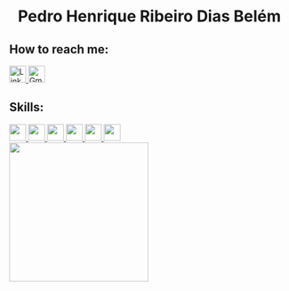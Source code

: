 <h1 align="center">Pedro Henrique Ribeiro Dias Belém</h1>
<h2>How to reach me:</h2>
<a href=https://www.linkedin.com/in/pedro-belém-49909424b/ target="_blank" rel="noopener noreferrer">
  <img height=30 weidth=40 src="https://img.shields.io/badge/LinkedIn-0077B5?style=for-the-badge&logo=linkedin&logoColor=white" alt="LinkedId icon" />
</a>
<a href="mailto:pedro.belem@ucsal.edu.br?subject=Assunto do Email&body=Corpo do email" target="_blank" rel="noopener noreferrer">
  <img height=30 weidth=40 src="https://img.shields.io/badge/Gmail-D14836?style=for-the-badge&logo=gmail&logoColor=white" alt="Gmail icon" />
</a>
  
<h2>Skills:</h2>

<a href=https://github.com/pbelem/LearningJavaPOO.git target="_blank" rel="noopener noreferrer">
  <img height=30 weidth=40 src="https://img.shields.io/badge/Java-ED8B00?style=for-the-badge&logo=openjdk&logoColor=white" />
</a>
  <a href=https://github.com/pbelem/SpringBootProject.git target="_blank" rel="noopener noreferrer"> 
  <img height=30 weidth=40 src="https://img.shields.io/badge/Spring-6DB33F?style=for-the-badge&logo=spring&logoColor=white" />
 </a>
 <a href=https://github.com/pbelem/SpringBootProject.git target="_blank" rel="noopener noreferrer">
  <img height=30 weidth=40 src="https://img.shields.io/badge/PostgreSQL-316192?style=for-the-badge&logo=postgresql&logoColor=white" />
  </a>
  <a href=https://github.com/pbelem/HtmlAndCssLearningPlace.git target="_blank" rel="noopener noreferrer">
  <img height= 30 weidth=40 src="https://img.shields.io/badge/HTML5-E34F26?style=for-the-badge&logo=html5&logoColor=white" />
  </a>
  <a href=https://github.com/pbelem/HtmlAndCssLearningPlace.git target="_blank" rel="noopener noreferrer">
  <img height=30 weidth=40 src="https://img.shields.io/badge/CSS3-1572B6?style=for-the-badge&logo=css3&logoColor=white" />
  </a>
  <a href=https://github.com/pbelem/CalculatorJavascript.git target="_blank" rel="noopener noreferrer">
  <img height=30 weidth=40 src="https://img.shields.io/badge/JavaScript-F7DF1E?style=for-the-badge&logo=javascript&logoColor=black" />
  </a>
<div>
    <a href=https://github.com/pbelem>
      <img height=250em src="https://github-readme-stats.vercel.app/api/top-langs/?username=pbelem&theme=blue-green" />
    </a>
  </div>

##

<!--
**pbelem/pbelem** is a ✨ _special_ ✨ repository because its `README.md` (this file) appears on your GitHub profile.

Here are some ideas to get you started:

- 🔭 I’m currently working on ...
- 🌱 I’m currently learning ...
- 👯 I’m looking to collaborate on ...
- 🤔 I’m looking for help with ...
- 💬 Ask me about ...
- 📫 How to reach me: ...
- 😄 Pronouns: ...
- ⚡ Fun fact: ...
-->
